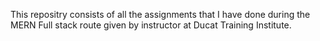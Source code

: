 This repositry consists of all the assignments that I have done during the MERN Full stack route given by instructor at Ducat Training Institute.
